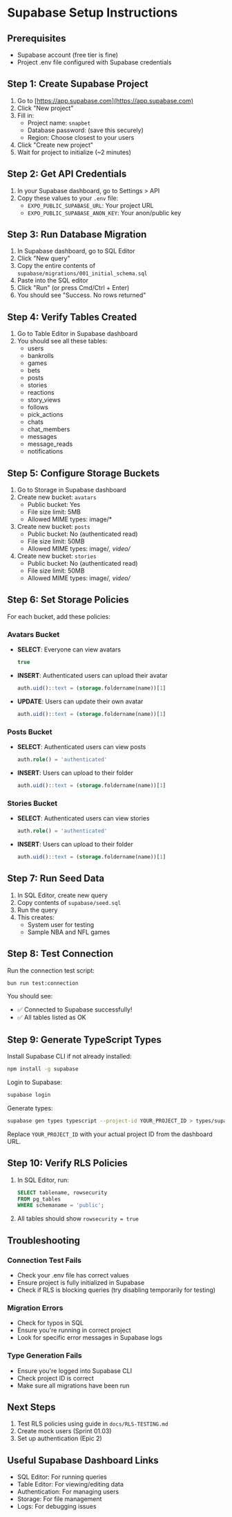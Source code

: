 # Supabase Setup Instructions

## Prerequisites

- Supabase account (free tier is fine)
- Project .env file configured with Supabase credentials

## Step 1: Create Supabase Project

1. Go to [https://app.supabase.com](https://app.supabase.com)
2. Click "New project"
3. Fill in:
   - Project name: `snapbet`
   - Database password: (save this securely)
   - Region: Choose closest to your users
4. Click "Create new project"
5. Wait for project to initialize (~2 minutes)

## Step 2: Get API Credentials

1. In your Supabase dashboard, go to Settings > API
2. Copy these values to your `.env` file:
   - `EXPO_PUBLIC_SUPABASE_URL`: Your project URL
   - `EXPO_PUBLIC_SUPABASE_ANON_KEY`: Your anon/public key

## Step 3: Run Database Migration

1. In Supabase dashboard, go to SQL Editor
2. Click "New query"
3. Copy the entire contents of `supabase/migrations/001_initial_schema.sql`
4. Paste into the SQL editor
5. Click "Run" (or press Cmd/Ctrl + Enter)
6. You should see "Success. No rows returned"

## Step 4: Verify Tables Created

1. Go to Table Editor in Supabase dashboard
2. You should see all these tables:
   - users
   - bankrolls
   - games
   - bets
   - posts
   - stories
   - reactions
   - story_views
   - follows
   - pick_actions
   - chats
   - chat_members
   - messages
   - message_reads
   - notifications

## Step 5: Configure Storage Buckets

1. Go to Storage in Supabase dashboard
2. Create new bucket: `avatars`
   - Public bucket: Yes
   - File size limit: 5MB
   - Allowed MIME types: image/*
3. Create new bucket: `posts`
   - Public bucket: No (authenticated read)
   - File size limit: 50MB
   - Allowed MIME types: image/*, video/*
4. Create new bucket: `stories`
   - Public bucket: No (authenticated read)
   - File size limit: 50MB
   - Allowed MIME types: image/*, video/*

## Step 6: Set Storage Policies

For each bucket, add these policies:

### Avatars Bucket
- **SELECT**: Everyone can view avatars
  ```sql
  true
  ```
- **INSERT**: Authenticated users can upload their avatar
  ```sql
  auth.uid()::text = (storage.foldername(name))[1]
  ```
- **UPDATE**: Users can update their own avatar
  ```sql
  auth.uid()::text = (storage.foldername(name))[1]
  ```

### Posts Bucket
- **SELECT**: Authenticated users can view posts
  ```sql
  auth.role() = 'authenticated'
  ```
- **INSERT**: Users can upload to their folder
  ```sql
  auth.uid()::text = (storage.foldername(name))[1]
  ```

### Stories Bucket
- **SELECT**: Authenticated users can view stories
  ```sql
  auth.role() = 'authenticated'
  ```
- **INSERT**: Users can upload to their folder
  ```sql
  auth.uid()::text = (storage.foldername(name))[1]
  ```

## Step 7: Run Seed Data

1. In SQL Editor, create new query
2. Copy contents of `supabase/seed.sql`
3. Run the query
4. This creates:
   - System user for testing
   - Sample NBA and NFL games

## Step 8: Test Connection

Run the connection test script:

```bash
bun run test:connection
```

You should see:
- ✅ Connected to Supabase successfully!
- ✅ All tables listed as OK

## Step 9: Generate TypeScript Types

Install Supabase CLI if not already installed:
```bash
npm install -g supabase
```

Login to Supabase:
```bash
supabase login
```

Generate types:
```bash
supabase gen types typescript --project-id YOUR_PROJECT_ID > types/supabase.ts
```

Replace `YOUR_PROJECT_ID` with your actual project ID from the dashboard URL.

## Step 10: Verify RLS Policies

1. In SQL Editor, run:
   ```sql
   SELECT tablename, rowsecurity 
   FROM pg_tables 
   WHERE schemaname = 'public';
   ```
2. All tables should show `rowsecurity = true`

## Troubleshooting

### Connection Test Fails
- Check your .env file has correct values
- Ensure project is fully initialized in Supabase
- Check if RLS is blocking queries (try disabling temporarily for testing)

### Migration Errors
- Check for typos in SQL
- Ensure you're running in correct project
- Look for specific error messages in Supabase logs

### Type Generation Fails
- Ensure you're logged into Supabase CLI
- Check project ID is correct
- Make sure all migrations have been run

## Next Steps

1. Test RLS policies using guide in `docs/RLS-TESTING.md`
2. Create mock users (Sprint 01.03)
3. Set up authentication (Epic 2)

## Useful Supabase Dashboard Links

- SQL Editor: For running queries
- Table Editor: For viewing/editing data
- Authentication: For managing users
- Storage: For file management
- Logs: For debugging issues 
